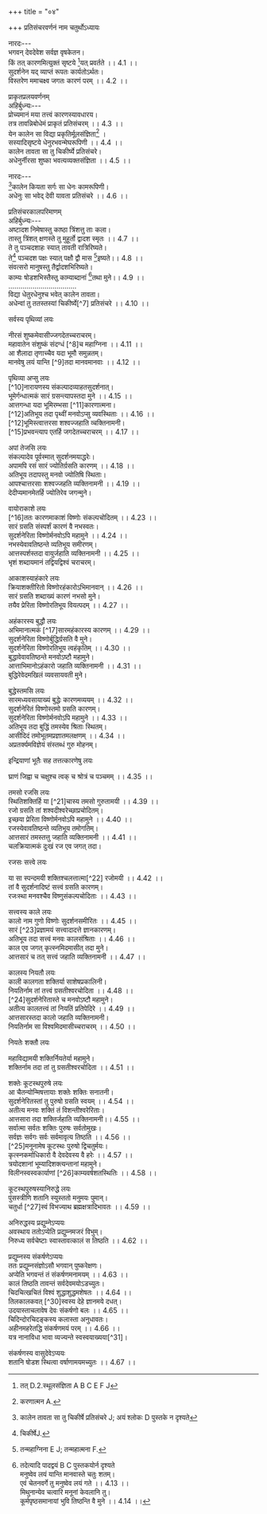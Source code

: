 +++
title = "०४"

+++
प्रतिसंचरवर्णनं नाम चतुर्थोऽध्यायः  
  
नारदः---  
भगवन् देवदेवेश सर्वज्ञ वृषकेतन।  
किं तत् कारणमित्युक्तं सृष्टये [^1]यत् प्रवर्तते ।। 4.1 ।।  
सुदर्शनेन यद् व्याप्तं रूपतः कार्यतोऽर्थतः।  
विस्तरेण ममाचक्ष्व जगतः कारणं परम् ।। 4.2 ।।  
  
प्राकृतप्रलयवर्णनम्  
अहिर्बुध्न्यः---  
प्रोच्यमानं मया तत्त्वं कारणस्यावधारय।  
तत्र तावन्निबोधेमं प्राकृतं प्रतिसंचरम् ।। 4.3 ।।  
येन कालेन सा विद्या प्रकृतिर्मूलसंज्ञिता[^2] ।  
सस्यादिसृष्टये धेनुरभवन्मेघरूपिणी ।। 4.4 ।।  
कालेन तावता सा तु चिकीर्ष्ये प्रतिसंचरे।  
अधेनुर्नीरसा शुष्का भवत्यव्यक्तसंज्ञिता ।। 4.5 ।।  
  
नारदः---  
[^3]कालेन कियता सर्गः सा धेनः कामरूपिणी।  
अधेनुः सा भवेद् देवी यावता प्रतिसंचरे ।। 4.6 ।।  

[^1]:  तत् D.2.स्थूलसंज्ञिता A B C E F J  

[^3]: कालेन तावता सा तु चिकीर्षे प्रतिसंचरे J; अयं श्लोकः D पुस्तके न दृश्यते  
  
प्रतिसंचरकालपरिमाणम्  
अहिर्बुध्न्यः---  
अष्टादश निमेषास्तु काष्ठा त्रिंशत्तु ताः कला।  
तास्तु त्रिंशत् क्षणस्ते तु मुहूर्तो द्वादश स्मृतः ।। 4.7 ।।  
ते तु पञ्चदशाहः स्यात् तावती रात्रिरिष्यते।  
ते[^4] पञ्चदश पक्षः स्यात् पक्षौ द्वौ मास [^5]इष्यते।। 4.8 ।।  
संवत्सरो मानुषस्तु तैर्द्वादशभिरिष्यते।  
काम्यः षोडशभिस्तैस्तु काम्याब्दानां [^6]तथा मुने।। 4.9 ।।  
..................................  
विद्या धेतुरधेनुश्च भवेत् कालेन तावता।  
अधेन्वां तु ततस्तस्यां चिकीर्ष्ये[^7] प्रतिसंचरे ।। 4.10 ।।  
  
सर्वस्य पृथिव्यां लयः  
  
नीरसं शुष्कमेवासीज्जगदेतच्चराचरम्।  
महावातेन संशुष्कं संदग्धं [^8]च महाग्निना ।। 4.11 ।।  
आ शैलादा तृणाच्चैव यदा भूमौ समुन्नतम्।  
मानवेषु लयं यान्ति [^9]तदा मानवमानवाः ।। 4.12 ।।  

[^1]: सर्वेषु पुस्तकेष्वयमेव पाठः  
[^2] उच्यते E.F.  

[^3]: तु यन्मुने D.  

[^4]: चिकीर्षेJ.  

[^5]: तन्महाग्निना E J; तन्महात्मना F.  

[^6]: तदेत्यादि पादद्वयं B C पुस्तकयोर्न दृश्यते  
मनुष्वेव लयं यान्ति मानवास्ते चतुः शतम्।  
एवं चेतनवर्गे तु मनुष्वेव लयं गते ।। 4.13 ।।  
मिथुनान्येव चत्वारि मनूनां केवलानि तु।  
कूर्मपृष्ठसमानायां भुवि तिष्ठन्ति वै मुने ।। 4.14 ।।  
  
पृथिव्या अप्सु लयः  
[^10]नारायणस्य संकल्पादव्याहतसुदर्शनात्।  
भूमेर्गन्धात्मकं सारं ग्रसन्त्यापस्तदा मुने ।। 4.15 ।।  
आत्तगन्धा यदा भूमिरम्भसा [^11]कारणात्मना।  
[^12]अतिभूय तदा पृथ्वीं मनवोऽप्सु व्यवस्थिताः ।। 4.16 ।।  
[^12]भूमिस्त्वात्तरसा शश्वज्जहाति व्चक्तिनामनी।  
[^15]प्रभवन्त्याप एतर्हि जगदेतच्चराचरम् ।। 4.17 ।।  
  
अपां तेजसि लयः  
संकल्पादेव पूर्वस्मात् सुदर्शनमयाद्धरेः।  
अपामपि रसं सारं ज्योतिर्ग्रसति कारणम् ।। 4.18 ।।  
अतिभूय तदापस्तु मनवो ज्योतिषि स्थिताः।  
आपश्चात्तरसाः शश्वज्जहति व्यक्तिनामनी ।। 4.19 ।।  
देदीप्यमानमेतर्हि ज्योतिरेव जगन्मुने।  

[^1]: J omits verse 15.  

[^2]: करणात्मन A.  

[^3]: अतिक्रम्य J.  

[^4]: आत्तगन्धा च सा भूमिर्जहाति व्यक्तिनामनी D.  

[^5]: संभवन्त्यप एतर्हि A B C;संभवन्त्याप एतर्हि E F;संभवन्त्याप एताभिः J.  
तेजसो वायौ लयः  
संकल्पचोदितो विष्णोर्वायुः कारणसंज्ञितः ।। 4.20 ।।  
ज्योतिषोऽप्यान्तरं रूपं सारं ग्रसति तद् ध्रुवम्।  
संकल्पचोदिता[^15] विष्णोर्मनवोऽपि तदा मुने ।। 4.21 ।।  
अतिभूयाखिलं ज्योतिर्वायुमेव श्रयन्ति ते।  
आत्तरूपं तदा ज्योतिर्जहाति व्यक्तिनामनी ।। 4.22 ।।  
वायुर्दोधूयमानस्तु जगदेतच्चराचरम्।  
  
वायोराकाशे लयः  
[^16]ततः कारणमाकाशं विष्णोः संकल्पचोदितम् ।। 4.23 ।।  
सारं ग्रसति संस्पर्शं कारणं वै नभस्वतः।  
सुदर्शनेरिता विष्णोर्मनवोऽपि महामुने ।। 4.24 ।।  
नभस्येवावतिष्ठन्ते व्यतिभूय समीरणम्।  
आत्तस्पर्शस्तदा वायुर्जहाति व्यक्तिनामनी ।। 4.25 ।।  
भृशं शब्दायमानं तद्वियद्विश्वं चराचरम्।  
  
आकाशस्याहंकारे लयः  
क्रियाशक्तीरितो विष्णोरहंकारोऽभिमानवान् ।। 4.26 ।।  
सारं ग्रसति शब्दाख्यं कारणं नभसो मुने।  
तयैव प्रेरिता विष्णोरतिभूय वियत्पदम् ।। 4.27 ।।  

[^1]: चोदितो A B C  

[^2]: J omits this line.  
अहंकारेऽवतिष्ठन्ते मनवो भगवन्मयाः।  
आत्तशब्दं वियत् तच्च जहाति व्यक्तिनामनी ।। 4.28 ।।  
अहमित्येव तद्विश्वमहंकारात्मकं मुने।  
  
अहंकारस्य बुद्धौ लयः  
अभिमानात्मकं [^17]सारमहंकारस्य कारणम् ।। 4.29 ।।  
सुदर्शनेरिता विष्णोर्बुद्धिर्ग्रसति वै मुने।  
सुदर्शनेरिता विष्णोरतिभूय त्वहंकृतिम् ।। 4.30 ।।  
बुद्धावेवावतिष्ठन्ते मनवोऽष्टौ महामुने।  
आत्ताभिमानोऽहंकारो जहाति व्यक्तिनामनी ।। 4.31 ।।  
बुद्धिरेवेदमखिलं व्यवसायवती मुने।  
  
बुद्धेस्तमसि लयः  
सारमध्यवसायाख्यं बुद्धेः कारणमव्ययम् ।। 4.32 ।।  
सुदर्शनेरितं विष्णोस्तमो ग्रसति कारणम्।  
सुदर्शनेरिता विष्णोर्मनवोऽपि महामुने ।। 4.33 ।।  
अतिभूय तदा बुद्धिं तमस्येव श्रिताः स्थितम्।  
आसीदिदं तमोभूतमप्रज्ञातमलक्षणम् ।। 4.34 ।।  
अप्रतर्क्यमविज्ञेयं संस्तब्धं गुरु मोहनम्।  
  
इन्द्रियाणां भूतैः सह तत्तत्कारणेषु लयः  
  
घ्राणं जिह्वा च चक्षुश्च त्वक् च श्रोत्रं च पञ्चमम् ।। 4.35 ।।  

[^1]:  सारमभिमानस्य A B C D.  
पायूपस्थं तथा पादौ हस्तौ वाक् चैव पञ्चमी[^18]।  
द्वयोः पञ्चकयोर्द्वन्द्वं घ्राणपाय्वादिकं क्रमात् ।। 4.36 ।।  
महीजलादिभिर्हेतौ लीयमानैः[^19] स्वके स्वके।  
समं विलयमायाति सह [^20]घ्राणादिवृत्तिभिः ।। 4.37 ।।  
मनोऽहंकार इत्येतत् सवृत्ति करणद्वयम्।  
अहंकारे लयं याति बुद्धौ बोधनमिन्द्रियम् ।। 4.38 ।।  
तम एवेदमखिलमिदानीमवतिष्ठते।  
  
तमसो रजसि लयः  
स्थितिशक्तिर्हि या [^21]चास्य तमसो गुरुतामयी ।। 4.39 ।।  
रजो ग्रसति तां शश्वदीश्वरेच्छाप्रचोदितम्।  
इच्छया प्रेरिता विष्णोर्मनवोऽपि महामुने ।। 4.40 ।।  
रजस्येवावतिष्ठन्ते व्यतिभूय तमोगतिम्।  
आत्तसारं तमस्तत्तु जहाति व्यक्तिनामनी ।। 4.41 ।।  
चलक्रियात्मकं दुःखं रज एव जगत् तदा।  
  
रजसः सत्त्वे लयः  
  
या सा स्पन्दमयी शक्तिश्चलत्तात्मा[^22] रजोमयी ।। 4.42 ।।  
तां वै सुदर्शनादिष्टं सत्त्वं ग्रसति कारणम्।  
रजःस्था मनवश्चैव विष्णुसंकल्पचोदिताः ।। 4.43 ।।  

[^1]: पञ्चमम् A B C E F J.  
[^2] लीयमाने E F J.  

[^3]: प्राणादि A B C D.  

[^4]: तस्य D.  

[^5]: चलितात्मा E.चलतात्मा A B C D E G J.  
अतिभूय रजः सत्त्वं विशन्ति विमलं मुने।  
आत्तसारं रजस्तत्तु जहाति व्यक्तिनामनी ।। 4.44 ।।  
लघु प्रकाशकं सत्त्वमिदमासीच्चराचरम्।  
  
सत्त्वस्य काले लयः  
कालो नाम गुणो विष्णोः सुदर्शनसमीरितः ।। 4.45 ।।  
सारं [^23]प्रज्ञामयं सत्त्वादादत्ते ज्ञानकारणम्।  
अतिभूय तदा सत्त्वं मनवः कालसंश्रिताः ।। 4.46 ।।  
काल एव जगत् कृत्स्नमिदमासीत् तदा मुने।  
आत्तसारं च तत् सत्त्वं जहाति व्यक्तिनामनी ।। 4.47 ।।  
  
कालस्य नियतौ लयः  
काली कालगता शक्तिर्या साशेषप्रकालिनी।  
नियतिर्नाम तां तत्त्वं ग्रसतीश्वरचोदिता ।। 4.48 ।।  
[^24]सुदर्शनेरितास्ते च मनवोऽष्टौ महामुने।  
अतीत्य कालतत्त्वं तां नियतिं प्रतिपेदिरे ।। 4.49 ।।  
आत्तसारस्तदा कालो जहाति व्यक्तिनामनी।  
नियतिर्नाम सा विश्वमिदमासीच्चराचरम् ।। 4.50 ।।  
  
नियतेः शक्तौ लयः  
  
महाविद्यामयी शक्तिर्नियतेर्या महामुने।  
शक्तिर्नाम तदा तां तु ग्रसतीश्वरचोदिता ।। 4.51 ।।  

[^1]: प्रख्यामयमिति सर्वत्र.  

[^2]: इत आरभ्य श्लोकत्रयं D J पुस्तकव्यतिरिक्तेषु नास्ति।  
मनवोऽपीश्वरादिष्टा नियतिं तामतीत्य वै।  
शक्तिं मायामयीं विष्णोर्विशन्ति विपुलात्मिकाम् ।। 4.52 ।।  
नियतिश्चात्तसारा सा जहाति व्यक्तिनामनी।  
अथ शक्तिरिदं विश्वं जगदासीच्चराचरम् ।। 4.53 ।।  
  
शक्तेः कूटस्थपुरुषे लयः  
आ चैतन्योन्मिषत्तायाः शक्तेः शक्तिः सनातनी।  
सुदर्शनेरितस्तां तु पुरुषो ग्रसति स्वयम् ।। 4.54 ।।  
अतीत्य मनवः शक्तिं तं विशन्तीश्वरेरिताः।  
आत्तसारा तदा शक्तिर्जहाति व्यक्तिनामनी।। 4.55 ।।  
सर्वात्मा सर्वतः शक्तिः पुरुषः सर्वतोमुखः।  
सर्वज्ञः सर्वगः सर्वः सर्वमावृत्य तिष्ठति ।। 4.56 ।।  
[^25]मनूनामेष कूटस्थः पुरुषो द्विचतुर्मयः।  
कृत्स्नकर्माधिकारो वै देवदेवस्य वै हरेः ।। 4.57 ।।  
त्रयोदशानां भूम्यादिशक्त्यन्तानां महामुने।  
विलीनस्वस्वकार्याणां [^26]काम्यवर्षशतस्थितिः ।। 4.58 ।।  
  
कूटस्थपुरुषस्यानिरुद्धे लयः  
पुंसस्त्रीणि शतानि स्युस्ततो मनुमयः पुमान्।  
चतुर्धा [^27]स्वं विभज्याथ ब्रह्मक्षत्रादिभावतः ।। 4.59 ।।  

[^1]: मरुतामेष A.B  

[^2]: काम्यं वर्षशतं स्थितम् D; काम्यं वर्षशतस्थिति A B C E F G J.  

[^3]: सं A B C E F J.  
स्वे स्वे स्थानेऽनिरुद्धस्य मुखबाह्वादिके मुने।  
[^18]प्रलीयते क्षणेनैव तप्तायः पिण्डवारिवत् ।। 4.60 ।।  
ततोऽसौ भगवानेकः प्रलीनचिदचिन्मयः।  
शतानि दश षट् चाथ[^29] वर्षाणामवतिष्ठते ।। 4.61 ।।  
  
अनिरुद्धस्य प्रद्युम्नेऽप्ययः  
अवस्थाय ततोऽप्येति प्रद्युम्नमजरं विभुम्।  
निरुध्य सर्वचेष्टाः स्वास्तावत्कालं स तिष्ठति ।। 4.62 ।।  
  
प्रद्युम्नस्य संकर्षणेऽप्ययः  
ततः प्रद्युम्नसंज्ञोऽसौ भगवान् पुष्करेक्षणः।  
अप्येति भगवन्तं तं संकर्षणमनामयम् ।। 4.63 ।।  
कालं तिष्ठति तावन्तं सर्वदेवमयोऽडच्युतः।  
चिदचित्खचितं विश्वं शुद्धाशुद्धमशेषतः ।। 4.64 ।।  
तिलकालकवत् [^30]स्वस्य देहे ज्ञानमये दधत्।  
उदयास्ताचलावेष देवः संकर्षणो बलः ।। 4.65 ।।  
चिदिन्दोरचिदङ्कस्य कलास्ता अनुधावतः।  
अहीनमहरेतद्धि संकर्षणमयं परम् ।। 4.66 ।।  
यत्र नानाविधा भावा व्यज्यन्ते स्वस्वयाख्यया[^31]।  
  
संकर्षणस्य वासुदेवेऽप्ययः  
शतानि षोडश स्थित्वा वर्षाणामयमच्युतः ।। 4.67 ।।  

[^1]: प्रलीयन्ते A B C.  

[^2]:  चायं B C D.  

[^3]: स्वस्तिम् D.  

[^4]: ते स्वयाख्याया D.J.  
अप्येति भगवन्तं तं वासुदेवं सनातनम्।  
नासदासीत् तदानीं हि नो सदासीत् तदा मुने ।। 4.68 ।।  
भावाभावौ [^32]विलोप्यान्तर्विचित्रविभवोदयौ।  
अनिर्देश्यं परं ब्रह्मा वासुदेवोऽवतिष्ठते ।। 4.69 ।।  
सा रात्रिस्तत् परं ब्रह्म तदव्यक्तमुदाहृतम्।  
षण्णां युगानि विज्ञानबलादीनामशेषतः ।। 4.70 ।।
